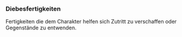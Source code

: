### Diebesfertigkeiten

Fertigkeiten die dem Charakter helfen sich Zutritt zu verschaffen oder Gegenstände zu entwenden.
